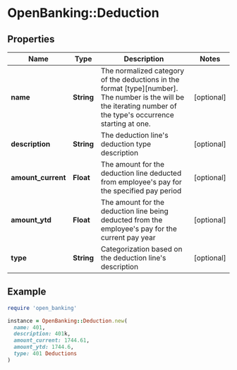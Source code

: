 # OpenBanking::Deduction

## Properties

| Name | Type | Description | Notes |
| ---- | ---- | ----------- | ----- |
| **name** | **String** | The normalized category of the deductions in the format [type][number]. The number is the will be the iterating number of the type&#39;s occurrence starting at one. | [optional] |
| **description** | **String** | The deduction line&#39;s deduction type description | [optional] |
| **amount_current** | **Float** | The amount for the deduction line deducted from employee&#39;s pay for the specified pay period | [optional] |
| **amount_ytd** | **Float** | The amount for the deduction line being deducted from the employee&#39;s pay for the current pay year | [optional] |
| **type** | **String** | Categorization based on the deduction line&#39;s description | [optional] |

## Example

```ruby
require 'open_banking'

instance = OpenBanking::Deduction.new(
  name: 401,
  description: 401k,
  amount_current: 1744.61,
  amount_ytd: 1744.6,
  type: 401 Deductions
)
```


